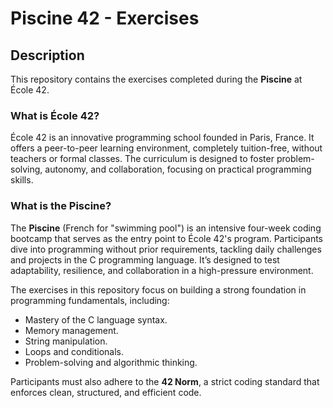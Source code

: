 # Piscine 42 - Exercises

## Description

This repository contains the exercises completed during the **Piscine** at École 42.

### What is École 42?

École 42 is an innovative programming school founded in Paris, France. It offers a peer-to-peer learning environment, completely tuition-free, without teachers or formal classes. The curriculum is designed to foster problem-solving, autonomy, and collaboration, focusing on practical programming skills.

### What is the Piscine?

The **Piscine** (French for "swimming pool") is an intensive four-week coding bootcamp that serves as the entry point to École 42's program. Participants dive into programming without prior requirements, tackling daily challenges and projects in the C programming language. It’s designed to test adaptability, resilience, and collaboration in a high-pressure environment.

The exercises in this repository focus on building a strong foundation in programming fundamentals, including:
- Mastery of the C language syntax.
- Memory management.
- String manipulation.
- Loops and conditionals.
- Problem-solving and algorithmic thinking.

Participants must also adhere to the **42 Norm**, a strict coding standard that enforces clean, structured, and efficient code.
